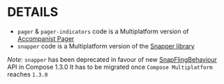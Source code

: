 
# DETAILS

- `pager` & `pager-indicators` code is a Multiplatform version of [Accompanist Pager](https://github.com/google/accompanist/tree/main/pager/src/main/java/com/google/accompanist/pager)
- `snapper` code is a Multiplatform version of the [Snapper library](https://github.com/chrisbanes/snapper)

*Note*: `snapper` has been deprecated in favour of new [SnapFlingBehaviour](https://developer.android.com/reference/kotlin/androidx/compose/foundation/gestures/snapping/SnapFlingBehavior) API in Compose 1.3.0
It has to be migrated once `Compose Multiplatform` reaches `1.3.0`